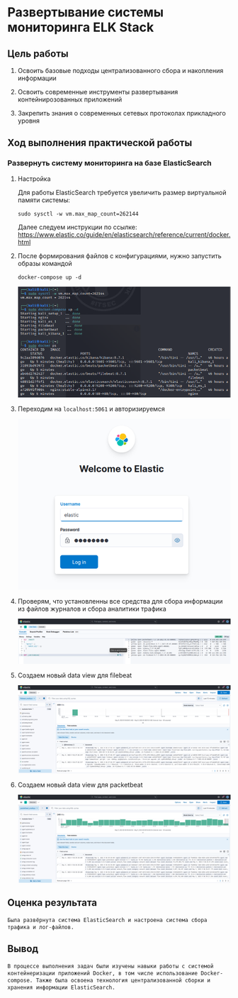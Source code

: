 # Развертывание системы мониторинга ELK Stack

## Цель работы

1. Освоить базовые подходы централизованного сбора и накопления информации

2. Освоить современные инструменты развертывания контейнирозованных приложений

3. Закрепить знания о современных сетевых протоколах прикладного уровня

## Ход выполнения практической работы

### Развернуть систему мониторинга на базе ElasticSearch

1. Настройка

    Для работы ElasticSearch требуется увеличить размер виртуальной памяти системы:
    ```
    sudo sysctl -w vm.max_map_count=262144
    ```
    Далее следуем инструкции по ссылке: https://www.elastic.co/guide/en/elasticsearch/reference/current/docker.html

2. После формирования файлов с конфигурациями, нужно запустить образы командой
    ```
    docker-compose up -d
    ```
    ![](./screenshots/1.png)

3. Переходим на `localhost:5061` и авторизируемся 

    ![](./screenshots/2.png)

4. Проверям, что установленны все средства для сбора информации из файлов журналов и сбора аналитики трафика

    ![](./screenshots/3.png)

5. Создаем новый data view для filebeat

    ![](./screenshots/4.png)

6. Создаем новый data view для packetbeat

    ![](./screenshots/5.png)

## Оценка результата

    Была развёрнута система ElasticSearch и настроена система сбора трафика и лог-файлов.

## Вывод

    В процессе выполнения задач были изучены навыки работы с системой контейнеризации приложений Docker, в том числе использование Docker-compose. Также была освоена технология централизованной сборки и хранения информации ElasticSearch.
